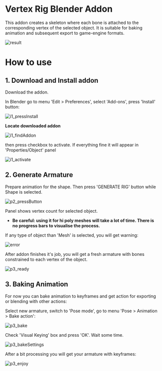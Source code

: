 # Vertex Rig Blender Addon

This addon creates a skeleton where each bone is attached to the corresponding vertex of the selected object.
It is suitable for baking animation and subsequent export to game-engine formats.

![result](https://user-images.githubusercontent.com/16438515/73591794-cc1aa600-44fb-11ea-833e-24666a684377.gif)

# How to use
## 1. Download and Install addon

Download the addon.

In Blender go to menu 'Edit > Preferences', select 'Add-ons', press 'Install' button:

![i1_pressInstall](https://user-images.githubusercontent.com/16438515/73591786-cae97900-44fb-11ea-8805-40ecb1f0a906.png)

**Locate downloaded addon**

![i1_findAddon](https://user-images.githubusercontent.com/16438515/73591784-cae97900-44fb-11ea-9e60-7c29219061ba.png)

then press checkbox to activate. If everything fine it will appear in 'Properties/Object' panel

![i1_activate](https://user-images.githubusercontent.com/16438515/73591783-cae97900-44fb-11ea-8416-658fd76053cf.png)

## 2. Generate Armature

Prepare animation for the shape. Then press 'GENERATE RIG' button while Shape is selected.

![p2_pressButton](https://user-images.githubusercontent.com/16438515/73591788-cae97900-44fb-11ea-9884-665ac5fe5a17.png)

Panel shows vertex count for selected object.

- **Be careful: using it for hi poly meshes will take a lot of time. There is no progress bars to visualise the process.**

If any type of object than 'Mesh' is selected, you will get warning:

![error](https://user-images.githubusercontent.com/16438515/73592002-274d9800-44fe-11ea-844b-560dd3ebf869.png)

After addon finishes it's job, you will get a fresh armature with bones constrained to each vertex of the object.

![p3_ready](https://user-images.githubusercontent.com/16438515/73591793-cb820f80-44fb-11ea-8648-9bb38e8e72ff.png)

## 3. Baking Animation

For now you can bake animation to keyframes and get action for exporting or blending with other actions:

Select new armature, switch to 'Pose mode', go to menu 'Pose > Animation > Bake action':

![p3_bake](https://user-images.githubusercontent.com/16438515/73591790-cb820f80-44fb-11ea-8229-e99dafcba61d.png)

Check 'Visual Keying' box and press 'OK'. Wait some time.

![p3_bakeSettings](https://user-images.githubusercontent.com/16438515/73591791-cb820f80-44fb-11ea-9fbf-1dbb89546a59.png)

After a bit processing you will get your armature with keyframes:

![p3_enjoy](https://user-images.githubusercontent.com/16438515/73591792-cb820f80-44fb-11ea-8d02-a937b7bd26e6.png)
